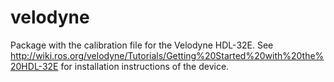 # velodyne
Package with the calibration file for the Velodyne HDL-32E. See http://wiki.ros.org/velodyne/Tutorials/Getting%20Started%20with%20the%20HDL-32E for installation instructions of the device.
